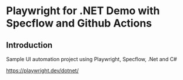 # Playwright for .NET Demo with Specflow and Github Actions

## Introduction

Sample UI automation project using Playwright, Specflow, .Net and C#

https://playwright.dev/dotnet/

